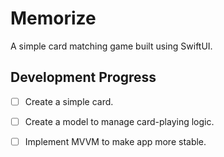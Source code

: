 # Memorize
A simple card matching game built using SwiftUI.


## Development Progress
- [ ] Create a simple card.
- [ ] Create a model to manage card-playing logic.
- [ ] Implement MVVM to make app more stable.


